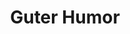 ---
layout: post
type: pic
title: Guter Humor
desc: Habt ihr ihn gesehen?
imgSrc: /public/post_img/jesus.jpg
location: Hozier Lane, Melbourne
---